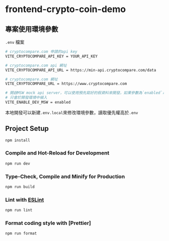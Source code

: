 # frontend-crypto-coin-demo

## 專案使用環境參數

`.env` 檔案

```sh
# cryptocompare.com 申請的api key
VITE_CRYPTOCOMPARE_API_KEY = YOUR_API_KEY

# cryptocompare.com api 網址
VITE_CRYPTOCOMPARE_API_URL = https://min-api.cryptocompare.com/data

# cryptocompare.com 網址
VITE_CRYPTOCOMPARE_URL = https://www.cryptocompare.com

# 開啟MSW mock api server，可以使用預先寫好的假資料來開發，如果參數為`enabled`以外則關閉
# 只會於開發環境中植入
VITE_ENABLE_DEV_MSW = enabled
```

本地開發可以新建`.env.local`來修改環境參數，讀取優先權高於`.env`

## Project Setup

```sh
npm install
```

### Compile and Hot-Reload for Development

```sh
npm run dev
```

### Type-Check, Compile and Minify for Production

```sh
npm run build
```

### Lint with [ESLint](https://eslint.org/)

```sh
npm run lint
```

### Format coding style with [Prettier]

```sh
npm run format
```
